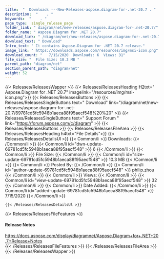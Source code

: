 ```yaml
---
title:  "  Downloads ---New-Releases-aspose.diagram-for-.net-20.7 . " 
description:  "    . " 
keywords:  "    . " 
page_type:  single_release_page
folder_link: " diagram/net/new-releases/aspose.diagram-for-.net-20.7/"
folder_name: " Aspose.Diagram for .NET 20.7"
download_link: " /diagram/net/new-releases/aspose.diagram-for-.net-20.7/69781cd5fc5948b1aeca88f95aecf548"
download_text: " Download"
Intro_text: " It contains Aspose.Diagram for .NET 20.7 release."
image_link: " https://downloads.aspose.com/resources/img/msi-icon.png"
download_count: "   7/15/2020  Downloads: 6  Views: 31"
file_size: "  File Size: 10.3 MB "
parent_path: "diagram/net"
section_parent_path: "diagram/net"
weight: 52 
---
```


{{< Releases/ReleasesWapper >}}
  {{< Releases/ReleasesHeading H2txt=" Aspose.Diagram for .NET 20.7" imagelink="/resources/img/msi-icon.png">}}
  {{< Releases/ReleasesButtons >}}
    {{< Releases/ReleasesSingleButtons text=" Download" link="/diagram/net/new-releases/aspose.diagram-for-.net-20.7/69781cd5fc5948b1aeca88f95aecf548%20%20" >}}
    {{< Releases/ReleasesSingleButtons text=" Support Forum " link="https://forum.aspose.com/c/diagram" >}}
  {{< Releases/ReleasesButtons >}}
  {{< Releases/ReleasesFileArea >}}
    {{< Releases/ReleasesHeading h4txt="File Details">}}
    {{< Releases/ReleasesDetailsUl >}}
            {{< Common/li  >}} Downloads: {{< /Common/li >}} 
      {{< Common/li id="dwn-update-69781cd5fc5948b1aeca88f95aecf548" >}} 6 {{< /Common/li >}} 
      {{< Common/li  >}} File Size: {{< /Common/li >}} 
      {{< Common/li id="size-update-69781cd5fc5948b1aeca88f95aecf548" >}} 10.3 MB {{< /Common/li >}} 
      {{< Common/li  >}} Posted By: {{< /Common/li >}} 
      {{< Common/li id="author-update-69781cd5fc5948b1aeca88f95aecf548" >}} philip.zhou {{< /Common/li >}} 
      {{< Common/li  >}} Views: {{< /Common/li >}} 
      {{< Common/li id="view-update-69781cd5fc5948b1aeca88f95aecf548" >}} 32 {{< /Common/li >}} 
      {{< Common/li  >}} Date Added: {{< /Common/li >}} 
      {{< Common/li id="added-update-69781cd5fc5948b1aeca88f95aecf548" >}} 7/15/2020 {{< /Common/li >}} 

    {{< /Releases/ReleasesDetailsUl >}}

  {{< Releases/ReleasesFileFeatures >}}
      <h4>Release Notes</h4><div><a href="https://docs.aspose.com/display/diagramnet/Aspose.Diagram+for+.NET+20.7+Release+Notes">https://docs.aspose.com/display/diagramnet/Aspose.Diagram+for+.NET+20.7+Release+Notes</a></div>
  {{< /Releases/ReleasesFileFeatures >}}
 {{< /Releases/ReleasesFileArea >}}
{{< /Releases/ReleasesWapper >}}


